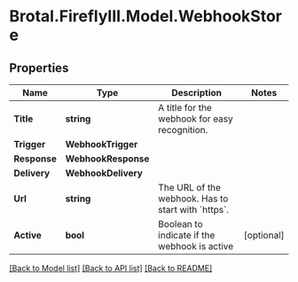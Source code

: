 # Brotal.FireflyIII.Model.WebhookStore

## Properties

Name | Type | Description | Notes
------------ | ------------- | ------------- | -------------
**Title** | **string** | A title for the webhook for easy recognition. | 
**Trigger** | **WebhookTrigger** |  | 
**Response** | **WebhookResponse** |  | 
**Delivery** | **WebhookDelivery** |  | 
**Url** | **string** | The URL of the webhook. Has to start with &#x60;https&#x60;. | 
**Active** | **bool** | Boolean to indicate if the webhook is active | [optional] 

[[Back to Model list]](../../README.md#documentation-for-models) [[Back to API list]](../../README.md#documentation-for-api-endpoints) [[Back to README]](../../README.md)

